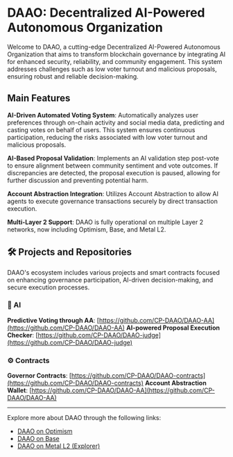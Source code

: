 # DAAO: Decentralized AI-Powered Autonomous Organization

Welcome to DAAO, a cutting-edge Decentralized AI-Powered Autonomous Organization that aims to transform blockchain governance by integrating AI for enhanced security, reliability, and community engagement.
This system addresses challenges such as low voter turnout and malicious proposals, ensuring robust and reliable decision-making.


## Main Features

**AI-Driven Automated Voting System**: Automatically analyzes user preferences through on-chain activity and social media data, predicting and casting votes on behalf of users. This system ensures continuous participation, reducing the risks associated with low voter turnout and malicious proposals.

**AI-Based Proposal Validation**: Implements an AI validation step post-vote to ensure alignment between community sentiment and vote outcomes. If discrepancies are detected, the proposal execution is paused, allowing for further discussion and preventing potential harm.

**Account Abstraction Integration**: Utilizes Account Abstraction to allow AI agents to execute governance transactions securely by direct transaction execution.

**Multi-Layer 2 Support**: DAAO is fully operational on multiple Layer 2 networks, now including Optimism, Base, and Metal L2.


## 🛠 Projects and Repositories

DAAO's ecosystem includes various projects and smart contracts focused on enhancing governance participation, AI-driven decision-making, and secure execution processes.


### 🤖 AI

**Predictive Voting through AA**: [https://github.com/CP-DAAO/DAAO-AA](https://github.com/CP-DAAO/DAAO-AA)
**AI-powered Proposal Execution Checker**: [https://github.com/CP-DAAO/DAAO-judge](https://github.com/CP-DAAO/DAAO-judge)


### ⚙️ Contracts

**Governor Contracts**: [https://github.com/CP-DAAO/DAAO-contracts](https://github.com/CP-DAAO/DAAO-contracts)
**Account Abstraction Wallet**: [https://github.com/CP-DAAO/DAAO-AA](https://github.com/CP-DAAO/DAAO-AA)


---


Explore more about DAAO through the following links:
- [DAAO on Optimism](https://www.tally.xyz/gov/daao-op)
- [DAAO on Base](https://www.tally.xyz/gov/daao-base)
- [DAAO on Metal L2 (Explorer)](https://testnet.explorer.metall2.com/address/0xAb563D95Aeb44aA2aa4FD49Bb7915E7C55CdEeB9)
